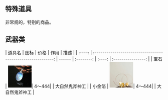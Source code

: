 ## 特殊道具

非常规的，特别的商品。

## 武器类

| 道具名 |                             图标                             | 价格   |  作用  |        描述        |
| :----: | :----------------------------------------------------------: | ------ | :--------: | :----: | :----------------: |
|  宝石	| <img src="../img/image-20200318011605198.png" alt="image-20200318011605198" style="width:75px;" />| 4～444| 										|  大自然鬼斧神工					|
|  小金箔	| <img src="../img/1585462667001.png" alt="" style="width:75px;" />| 4～444| 										|  大自然鬼斧神工					|
